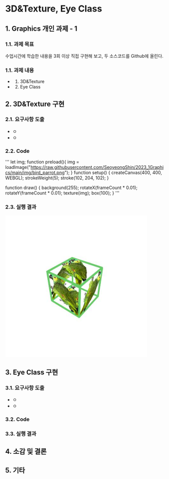# 3D&Texture, Eye Class 

## 1. Graphics 개인 과제 - 1

### 1.1. 과제 목표 
수업시간에 학습한 내용을 3회 이상 직접 구현해 보고, 두 소스코드를 Github에 올린다.
### 1.1. 과제 내용 
  * 1. 3D&Texture
  * 2. Eye Class

## 2. 3D&Texture 구현
### 2.1. 요구사항 도출
  * ㅇ
  * ㅇ
### 2.2. Code 
'''
let img;
function preload(){
  img = loadImage("https://raw.githubusercontent.com/SeoyeongShin/2023_1Graphics/main/img/bird_parrot.png");
}
function setup() {
  createCanvas(400, 400, WEBGL);
  strokeWeight(5);
  stroke(102, 204, 102);
}

function draw() {
  background(255);
  rotateX(frameCount * 0.01);
  rotateY(frameCount * 0.01);
  texture(img);
  box(100);
}
'''

### 2.3. 실행 결과
<img src="https://raw.githubusercontent.com/SeoyeongShin/2023_1Graphics/main/img/result/box_texture_result.jpg" width="450px" height="450px" title="px(픽셀) 크기 설정" alt="RubberDuck"></img><br/>

## 3. Eye Class 구현
### 3.1. 요구사항 도출
  * ㅇ
  * ㅇ
### 3.2. Code 
### 3.3. 실행 결과

## 4. 소감 및 결론 

## 5. 기타 
